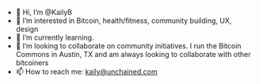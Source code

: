 - 👋 Hi, I’m @KailyB
- 👀 I’m interested in Bitcoin, health/fitness, community building, UX, design
- 🌱 I’m currently learning. 
- 💞️ I’m looking to collaborate on community initiatives. I run the Bitcoin Commons in Austin, TX and am always looking to collaborate with other bitcoiners
- 📫 How to reach me: kaily@unchained.com 

<!---
KailyB/KailyB is a ✨ special ✨ repository because its `README.md` (this file) appears on your GitHub profile.
You can click the Preview link to take a look at your changes.
--->
